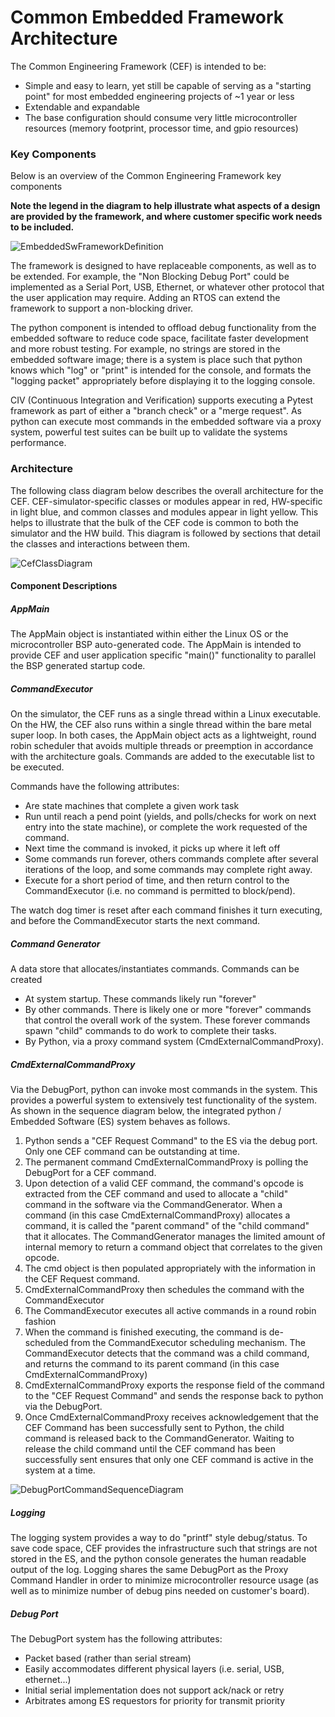 # Common Embedded Framework Architecture

The Common Engineering Framework (CEF) is intended to be:

* Simple and easy to learn, yet still be capable of serving as a "starting point" for most embedded engineering projects of ~1 year or less
* Extendable and expandable
* The base configuration should consume very little microcontroller resources (memory footprint, processor time, and gpio resources)

### Key Components

Below is an overview of the Common Engineering Framework key components

**Note the legend in the diagram to help illustrate what aspects of a design are provided by the framework, and where customer specific work needs to be included.**

![EmbeddedSwFrameworkDefinition](./DocsSource/EmbeddedSwFrameworkDefinition.png)

The framework is designed to have replaceable components, as well as to be extended.  For example, the "Non Blocking Debug Port" could be implemented as a Serial Port, USB, Ethernet, or whatever other protocol that the user application may require.  Adding an RTOS can extend the framework to support a non-blocking driver.

The python component is intended to offload debug functionality from the embedded software to reduce code space, facilitate faster development and more robust testing.  For example, no strings are stored in the embedded software image; there is a system is place such that python knows which "log" or "print" is intended for the console, and formats the "logging packet" appropriately before displaying it to the logging console.

CIV (Continuous Integration and Verification) supports executing a Pytest framework as part of either a "branch check" or a "merge request".  As python can execute most commands in the embedded software via a proxy system, powerful test suites can be built up to validate the systems performance.

### Architecture

The following class diagram below describes the overall architecture for the CEF.  CEF-simulator-specific classes or modules appear in red, HW-specific in light blue, and common classes and modules appear in light yellow.  This helps to illustrate that the bulk of the CEF code is common to both the simulator and the HW build.  This diagram is followed by sections that detail the classes and interactions between them.

![CefClassDiagram](./DocsSource/CefClassDiagram.png)

#### Component Descriptions

##### AppMain

The AppMain object is instantiated within either the Linux OS or the microcontroller BSP auto-generated code.  The AppMain is intended to provide CEF and user application specific "main()" functionality to parallel the BSP generated startup code.

##### CommandExecutor

On the simulator, the CEF runs as a single thread within a Linux executable.  On the HW, the CEF also runs within a single thread within the bare metal super loop.  In both cases, the AppMain object acts as a lightweight, round robin scheduler that avoids multiple threads or preemption in accordance with the architecture goals.  Commands are added to the executable list to be executed.

Commands have the following attributes:

* Are state machines that complete a given work task
* Run until reach a pend point (yields, and polls/checks for work on next entry into the state machine), or complete the work requested of the command.
* Next time the command is invoked, it picks up where it left off
* Some commands run forever, others commands complete after several iterations of the loop, and some commands may complete right away.
* Execute for a short period of time, and then return control to the CommandExecutor (i.e. no command is permitted to block/pend).

The watch dog timer is reset after each command finishes it turn  executing, and before the CommandExecutor starts the next command.

##### Command Generator

A data store that allocates/instantiates commands.  Commands can be created

* At system startup.  These commands likely run "forever"
* By other commands.  There is likely one or more "forever" commands that control the overall work of the system.  These forever commands spawn "child" commands to do work to complete their tasks.
* By Python, via a proxy command system (CmdExternalCommandProxy).

##### CmdExternalCommandProxy

Via the DebugPort, python can invoke most commands in the system.  This provides a powerful system to extensively test functionality of the system.  As shown in the sequence diagram below, the integrated python / Embedded Software (ES) system behaves as follows.

1. Python sends a "CEF Request Command" to the ES via the debug port.  Only one CEF command can be outstanding at time.
2. The permanent command CmdExternalCommandProxy is polling the DebugPort for a CEF command.
3. Upon detection of a valid CEF command, the command's opcode is extracted from the CEF command and used to allocate a "child" command in the software via the CommandGenerator.  When a command (in this case CmdExternalCommandProxy) allocates  a command, it is called the "parent command" of the "child command" that it allocates.  The CommandGenerator manages the limited amount of internal memory to return a command object that correlates to the given opcode.
4. The cmd object is then populated appropriately with the information in the CEF Request command.
5. CmdExternalCommandProxy then schedules the command with the CommandExecutor
6. The CommandExecutor executes all active commands in a round robin fashion
7. When the command is finished executing, the command is de-scheduled from the CommandExecutor scheduling mechanism.  The CommandExecutor detects that the command was a child command, and returns the command to its  parent command (in this case CmdExternalCommandProxy)
8. CmdExternalCommandProxy exports the response field of the command to the "CEF Request Command" and sends the response back to python via the DebugPort.
9. Once CmdExternalCommandProxy receives acknowledgement that the CEF Command has been successfully sent to Python, the child command is released back to the CommandGenerator.  Waiting to release the child command until the CEF command has been successfully sent ensures that only one CEF command is active in the system at a time.

![DebugPortCommandSequenceDiagram](./DocsSource/DebugPortCommandSequenceDiagram.png)

##### Logging

The logging system provides a way to do "printf" style debug/status.  To save code space, CEF provides the infrastructure  such that strings are not stored in the ES, and the python console generates the human readable output of the log.  Logging shares the same DebugPort as the Proxy Command Handler in order to minimize microcontroller resource usage (as well as to minimize number of debug pins needed on customer's board).

##### Debug Port

The DebugPort system has the following attributes:

* Packet based (rather than serial stream)
* Easily accommodates different physical layers (i.e. serial, USB, ethernet...)
* Initial serial implementation does not support ack/nack or retry
* Arbitrates among ES requestors for priority for transmit priority
